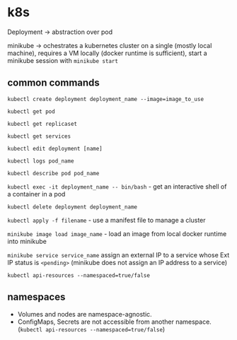 # k8s
Deployment -> abstraction over pod

minikube -> ochestrates a kubernetes cluster on a single (mostly local machine), requires a VM locally (docker runtime is sufficient), start a minikube session with `minikube start`

## common commands
`kubectl create deployment deployment_name --image=image_to_use`

`kubectl get pod`

`kubectl get replicaset`

`kubectl get services`

`kubectl edit deployment [name]`

`kubectl logs pod_name`

`kubectl describe pod pod_name`

`kubectl exec -it deployment_name -- bin/bash` - get an interactive shell of a container in a pod

`kubectl delete deployment deployment_name`

`kubectl apply -f filename` - use a manifest file to manage a cluster

`minikube image load image_name` - load an image from local docker runtime into minikube

`minikube service service_name`  assign an external IP to a service whose Ext IP status is `<pending>` (minikube does not assign an IP address to a service)

`kubectl api-resources --namespaced=true/false`

## namespaces
- Volumes and nodes are namespace-agnostic.
- ConfigMaps, Secrets are not accessible from another namespace. (`kubectl api-resources --namespaced=true/false`)
